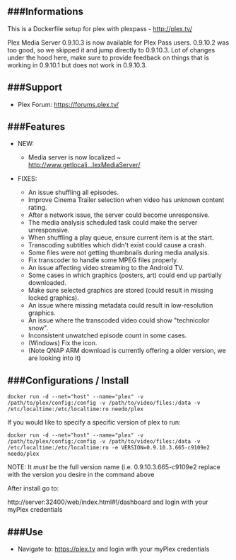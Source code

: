 ###Informations
-----------
This is a Dockerfile setup for plex with plexpass - http://plex.tv/

Plex Media Server 0.9.10.3 is now available for Plex Pass users. 0.9.10.2 was too good, so we skipped it and jump directly to 0.9.10.3. 
Lot of changes under the hood here, make sure to provide feedback on things that is working in 0.9.10.1 but does not work in 0.9.10.3.

###Support
-----------
* Plex Forum: https://forums.plex.tv/

###Features 
-----------

* NEW:
	- Media server is now localized ~ http://www.getlocali...lexMediaServer/
	
* FIXES:
	- An issue shuffling all episodes.
	- Improve Cinema Trailer selection when video has unknown content rating.
	- After a network issue, the server could become unresponsive.
	- The media analysis scheduled task could make the server unresponsive.
	- When shuffling a play queue, ensure current item is at the start.
	- Transcoding subtitles which didn't exist could cause a crash.
	- Some files were not getting thumbnails during media analysis.
	- Fix transcoder to handle some MPEG files properly.
	- An issue affecting video streaming to the Android TV.
	- Some cases in which graphics (posters, art) could end up partially downloaded.
	- Make sure selected graphics are stored (could result in missing locked graphics).
	- An issue where missing metadata could result in low-resolution graphics.
	- An issue where the transcoded video could show "technicolor snow".
	- Inconsistent unwatched episode count in some cases.
	- (Windows) Fix the icon.
	- (Note QNAP ARM download is currently offering a older version, we are looking into it)

	
	
###Configurations / Install
-----------

```
docker run -d --net="host" --name="plex" -v /path/to/plex/config:/config -v /path/to/video/files:/data -v /etc/localtime:/etc/localtime:ro needo/plex
```

If you would like to specify a specific version of plex to run:

```
docker run -d --net="host" --name="plex" -v /path/to/plex/config:/config -v /path/to/video/files:/data -v /etc/localtime:/etc/localtime:ro -e VERSION=0.9.10.3.665-c9109e2 needo/plex
```

NOTE: It *must* be the full version name (i.e. 0.9.10.3.665-c9109e2 replace with the version you desire in the command above

After install go to:

http://server:32400/web/index.html#!/dashboard and login with your myPlex credentials 

###Use
-----------
* Navigate to: https://plex.tv and login with your myPlex credentials

